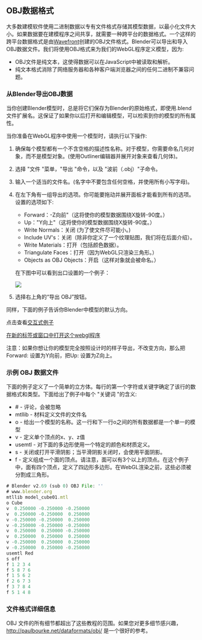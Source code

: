 ## OBJ数据格式

大多数建模软件使用二进制数据以专有文件格式存储其模型数据，以最小化文件大小。如果数据要在建模程序之间共享，就需要一种跨平台的数据格式。一个这样的跨平台数据格式是由[Wavefront](https://en.wikipedia.org/wiki/Wavefront_Technologies)创建的OBJ文件格式。Blender可以导出和导入OBJ数据文件。我们将使用OBJ格式来为我们的WebGL程序定义模型，因为:
- OBJ文件是纯文本，这使得数据可以在JavaScript中被读取和解析。
- 纯文本格式消除了网络服务器和各种客户端浏览器之间的任何二进制不兼容问题。

### 从Blender导出OBJ数据

当你创建Blender模型时，总是将它们保存为Blender的原始格式，即使用.blend文件扩展名。这保证了如果你以后打开和编辑模型，可以检索到你的模型的所有属性。

当你准备在WebGL程序中使用一个模型时，请执行以下操作:

1. 确保每个模型都有一个不含空格的描述性名称。对于模型，你需要命名几何对象，而不是模型对象。(使用Outliner编辑器并展开对象来查看几何体)。
2. 选择 "文件 "菜单，"导出 "命令，以及 "波前（.obj）"子命令。
3. 输入一个适当的文件名。(名字中不要包含任何空格，并使用所有小写字母)。
4. 在左下角有一组导出的选项。你可能要拖动并展开面板才能看到所有的选项。设置的选项如下:
    - Forward：-Z向前"（这将使你的模型数据围绕X旋转-90度。）
    - Up："Y向上"（这将使你的模型数据围绕X旋转-90度。）
    - Write Normals：关闭 (为了使文件尽可能小。)
    - Include UV's：关闭（除非你定义了一个纹理贴图，我们将在后面介绍）。
    - Write Materials：打开（包括颜色数据）。
    - Triangulate Faces：打开（因为WebGL只渲染三角形。）
    - Objects as OBJ Objects：开启（这样对象就会被命名。）

    在下图中可以看到出口设置的一个例子：

    ![](/4/obj_export_options.png)
5. 选择右上角的“导出 OBJ”按钮。

同样，下面的例子告诉你Blender中模型的默认方向。

点击查看[交互式例子](http://learnwebgl.brown37.net/modelers/obj_data_format.html#exporting-obj-data-from-blender)

[在新的标签或窗口中打开这个webgl程序](http://learnwebgl.brown37.net/modelers/blender_orientation/blender_orientation.html)

注意：如果你想让你的模型完全按照设计时的样子导出，不改变方向，那么把Forward: 设置为Y向前，把Up: 设置为Z向上。

### 示例 OBJ 数据文件

下面的例子定义了一个简单的立方体。每行的第一个字符或关键字确定了该行的数据格式和类型。下面给出了例子中每个 "关键词 "的含义:

- \# - 评论，会被忽略
- mtllib - 材料定义文件的文件名
- o - 给出一个模型的名称。这一行和下一行o之间的所有数据都是一个单一的模型
- v - 定义单个顶点的x、y、z值
- usemtl - 对下面的多边形使用一个特定的颜色和材质定义。
- s - 关闭或打开平滑阴影；当平滑阴影关闭时，会使用平面阴影。
- f - 定义组成一个面的顶点。请注意，面可以有3个以上的顶点。在这个例子中，面有四个顶点，定义了四边形多边形。在WebGL渲染之前，这些必须被分割成三角形。

```js
# Blender v2.69 (sub 0) OBJ File: ''
# www.blender.org
mtllib model_cube01.mtl
o Cube
v  0.250000 -0.250000 -0.250000
v  0.250000 -0.250000  0.250000
v -0.250000 -0.250000  0.250000
v -0.250000 -0.250000 -0.250000
v  0.250000  0.250000 -0.250000
v  0.250000  0.250000  0.250000
v -0.250000  0.250000  0.250000
v -0.250000  0.250000 -0.250000
usemtl Red
s off
f 1 2 3 4
f 5 8 7 6
f 1 5 6 2
f 2 6 7 3
f 3 7 8 4
f 5 1 4 8
```

### 文件格式详细信息

OBJ 文件的所有细节都超出了这些教程的范围。如果您对更多细节感兴趣，http://paulbourke.net/dataformats/obj/ 是一个很好的参考。
